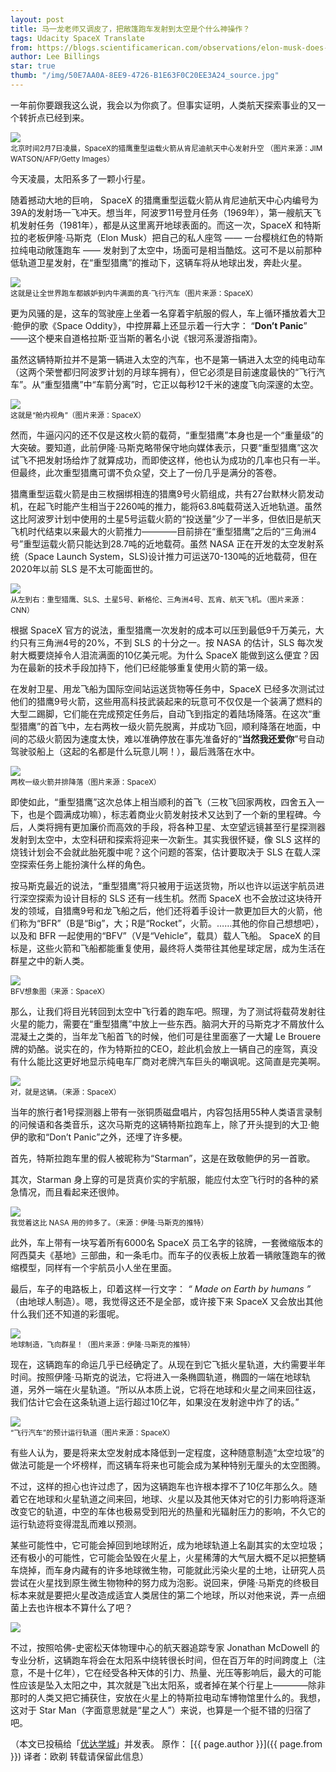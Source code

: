 ```yaml
---
layout: post
title: 马一龙老师又调皮了，把敞篷跑车发射到太空是个什么神操作？
tags: Udacity SpaceX Translate
from: https://blogs.scientificamerican.com/observations/elon-musk-does-it-again/
author: Lee Billings
star: true
thumb: "/img/50E7AA0A-8EE9-4726-B1E63F0C20EE3A24_source.jpg"
---
```

一年前你要跟我这么说，我会以为你疯了。但事实证明，人类航天探索事业的又一个转折点已经到来。

<img src="{{site.cdn}}/img/50E7AA0A-8EE9-4726-B1E63F0C20EE3A24_source.jpg" /><br><small>北京时间2月7日凌晨，SpaceX的猎鹰重型运载火箭从肯尼迪航天中心发射升空
（图片来源：JIM WATSON/AFP/Getty Images）</small>

今天凌晨，太阳系多了一颗小行星。

随着撼动大地的巨响， SpaceX 的猎鹰重型运载火箭从肯尼迪航天中心内编号为39A的发射场一飞冲天。想当年，阿波罗11号登月任务（1969年），第一艘航天飞机发射任务（1981年），都是从这里离开地球表面的。而这一次，SpaceX 和特斯拉的老板伊隆·马斯克（Elon Musk）把自己的私人座驾 —— 一台樱桃红色的特斯拉纯电动敞篷跑车 —— 发射到了太空中，场面可是相当酷炫。这可不是以前那种低轨道卫星发射，在“重型猎鹰”的推动下，这辆车将从地球出发，奔赴火星。

<img src="{{site.cdn}}/img/f282112349b142a4968bc26126be1587.jpeg" /><br><small>这就是让全世界跑车都嫉妒到内牛满面的真·飞行汽车（图片来源：SpaceX）</small>

更为风骚的是，这车的驾驶座上坐着一名穿着宇航服的假人，车上循环播放着大卫·鲍伊的歌《Space Oddity》，中控屏幕上还显示着一行大字： “**Don’t Panic**” ——这个梗来自道格拉斯·亚当斯的著名小说《银河系漫游指南》。

虽然这辆特斯拉并不是第一辆进入太空的汽车，也不是第一辆进入太空的纯电动车（这两个荣誉都归阿波罗计划的月球车拥有），但它必须是目前速度最快的“飞行汽车”。从“重型猎鹰”中“车箭分离”时，它正以每秒12千米的速度飞向深邃的太空。

<img src="{{site.cdn}}/img/1c2d4e127104498b91746d53a586f66b.jpeg"/><br><small>这就是“舱内视角”（图片来源：SpaceX）</small>

然而，牛逼闪闪的还不仅是这枚火箭的载荷，“重型猎鹰”本身也是一个“重量级”的大突破。要知道，此前伊隆·马斯克略带保守地向媒体表示，只要“重型猎鹰”这次试飞不把发射场给炸了就算成功，而即使这样，他也认为成功的几率也只有一半。但最终，此次重型猎鹰可谓不负众望，交上了一份几乎是满分的答卷。

猎鹰重型运载火箭是由三枚捆绑相连的猎鹰9号火箭组成，共有27台默林火箭发动机，在起飞时能产生相当于2260吨的推力，能将63.8吨载荷送入近地轨道。虽然这比阿波罗计划中使用的土星5号运载火箭的“投送量”少了一半多，但依旧是航天飞机时代结束以来最大的火箭推力————目前排在“重型猎鹰”之后的“三角洲4号”重型运载火箭只能达到28.7吨的近地载荷。虽然 NASA 正在开发的太空发射系统（Space Launch System，SLS)设计推力可运送70-130吨的近地载荷，但在2020年以前 SLS 是不太可能面世的。

<img src="{{site.cdn}}/img/22f658c17f814b1d849ac3b8ed0221a0.jpeg" /><br><small>从左到右：重型猎鹰、SLS、土星5号、新格伦、三角洲4号、瓦肯、航天飞机。（图片来源：CNN）</small>

根据 SpaceX 官方的说法，重型猎鹰一次发射的成本可以压到最低9千万美元，大约只有三角洲4号的20%，不到 SLS 的十分之一。按 NASA 的估计，SLS 每次发射大概要烧掉令人泪流满面的10亿美元呢。为什么 SpaceX 能做到这么便宜？因为在最新的技术手段加持下，他们已经能够重复使用火箭的第一级。

在发射卫星、用龙飞船为国际空间站运送货物等任务中，SpaceX 已经多次测试过他们的猎鹰9号火箭，这些用高科技武装起来的玩意可不仅仅是一个装满了燃料的大型二踢脚，它们能在完成预定任务后，自动飞到指定的着陆场降落。在这次“重型猎鹰”的首飞中，左右两枚一级火箭先脱离，并成功飞回，顺利降落在地面，中间的芯级火箭因为速度太快，难以准确停放在事先准备好的“**当然我还爱你**”号自动驾驶驳船上（这起的名都是什么玩意儿啊！），最后溅落在水中。

<img src="{{site.cdn}}/img/b81242d2391b49e2aeba45bc48bd9571.gif" /><br><small>两枚一级火箭并排降落（图片来源：SpaceX）</small>

即使如此，“重型猎鹰”这次总体上相当顺利的首飞（三枚飞回家两枚，四舍五入一下，也是个圆满成功嘛），标志着商业火箭发射技术又达到了一个新的里程碑。今后，人类将拥有更加廉价而高效的手段，将各种卫星、太空望远镜甚至行星探测器发射到太空中，太空科研和探索将迎来一次新生。其实我很怀疑，像 SLS 这样的烧钱计划会不会就此胎死腹中呢？这个问题的答案，估计要取决于 SLS 在载人深空探索任务上能扮演什么样的角色。

按马斯克最近的说法，“重型猎鹰”将只被用于运送货物，所以也许以运送宇航员进行深空探索为设计目标的 SLS 还有一线生机。然而 SpaceX 也不会放过这块待开发的领域，自猎鹰9号和龙飞船之后，他们还将着手设计一款更加巨大的火箭，他们称为“BFR”（B是“Big”，大；R是“Rocket”，火箭。……其他的你自己想想吧），以及和 BFR 一起使用的“BFV”（V是“Vehicle”，载具）载人飞船。 SpaceX 的目标是，这些火箭和飞船都能重复使用，最终将人类带往其他星球定居，成为生活在群星之中的新人类。

<img src="{{site.cdn}}/img/35835a789a0f43f4a24dd1c65299dafd.jpeg" /><br><small>BFV想象图（来源：SpaceX）</small>

那么，让我们将目光转回到太空中飞行着的跑车吧。照理，为了测试将载荷发射往火星的能力，需要在“重型猎鹰”中放上一些东西。脑洞大开的马斯克才不屑放什么混凝土之类的，当年龙飞船首飞的时候，他们可是往里面塞了一大罐 Le Brouere 牌的奶酪。说实在的，作为特斯拉的CEO，趁此机会放上一辆自己的座驾，真没有什么能比这更好地显示纯电车厂商对老牌汽车巨头的嘲讽呢。这简直是完美啊。

<img src="{{site.cdn}}/img/d7481fbc3edd4e999a26c40fa2607ed2.jpeg" /><br><small>对，就是这辆。（来源：SpaceX）</small>

当年的旅行者1号探测器上带有一张铜质磁盘唱片，内容包括用55种人类语言录制的问候语和各类音乐，这次马斯克的这辆特斯拉跑车上，除了开头提到的大卫·鲍伊的歌和“Don’t Panic”之外，还埋了许多梗。

首先，特斯拉跑车里的假人被昵称为“Starman”，这是在致敬鲍伊的另一首歌。

其次，Starman 身上穿的可是货真价实的宇航服，能应付太空飞行时的各种的紧急情况，而且看起来还很帅。

<img src="{{site.cdn}}/img/6e8f65199c594390a05a4023bf614378.jpeg" /><br><small>我觉着这比 NASA 用的帅多了。（来源：伊隆·马斯克的推特）</small>

此外，车上带有一块写着所有6000名 SpaceX 员工名字的铭牌，一套微缩版本的阿西莫夫《基地》三部曲，和一条毛巾。而车子的仪表板上放着一辆敞篷跑车的微缩模型，同样有一个宇航员小人坐在里面。

最后，车子的电路板上，印着这样一行文字： **“* Made on Earth by humans *”** （由地球人制造）。​​嗯，我觉得这还不是全部，或许接下来 SpaceX 又会放出其他什么我们还不知道的彩蛋呢。

<img src="{{site.cdn}}/img/67fb277ece03423393948ffc7aa792a3.jpeg" /><br><small>地球制造，飞向群星！（图片来源：伊隆·马斯克的推特）</small>

现在，这辆跑车的命运几乎已经确定了。从现在到它飞抵火星轨道，大约需要半年时间。按照伊隆·马斯克的说法，它将进入一条椭圆轨道，椭圆的一端在地球轨道，另外一端在火星轨道。“所以从本质上说，它将在地球和火星之间来回往返，我们估计它会在这条轨道上运行超过10亿年，如果没在发射途中炸了的话。”

<img src="{{site.cdn}}/img/5e9d61b8ac454a4190c48e8a7df8cb3e.jpeg" /><br><small>“飞行汽车”的预计运行轨道（图片来源：SpaceX）</small>

有些人认为，要是将来太空发射成本降低到一定程度，这种随意制造“太空垃圾”的做法可能是一个坏榜样，而这辆车将来也可能会成为某种特别无厘头的太空图腾。

不过，这样的担心也许过虑了，因为这辆跑车也许根本撑不了10亿年那么久。随着它在地球和火星轨道之间来回，地球、火星以及其他天体对它的引力影响将逐渐改变它的轨道，中空的车体也极易受到阳光的热量和光辐射压力的影响，不久它的运行轨迹将变得混乱而难以预测。

某些可能性中，它可能会掉回到地球附近，成为地球轨道上名副其实的太空垃圾；还有极小的可能性，它可能会坠毁在火星上，火星稀薄的大气层大概不足以把整辆车烧掉，而车身内藏有的许多地球微生物，可能就此污染火星的土地，让研究人员尝试在火星找到原生微生物物种的努力成为泡影。说回来，伊隆·马斯克的终极目标本来就是要把火星改造成适宜人类居住的第二个地球，所以对他来说，弄一点细菌上去也许根本不算什么了吧？

<img src="{{site.cdn}}/img/6c44216550434b28aeba6b5cf690b530.jpeg" />

不过，按照哈佛-史密松天体物理中心的航天器追踪专家 Jonathan McDowell 的专业分析，这辆跑车将会在太阳系中绕转很长时间，但在百万年的时间跨度上（注意，不是十亿年），它在经受各种天体的引力、热量、光压等影响后，最大的可能性应该是坠入太阳之中，其次就是飞出太阳系，或者掉在某个行星上————除非那时的人类又把它捕获住，安放在火星上的特斯拉电动车博物馆里什么的。我想，这对于 Star Man（字面意思就是“星之人”）来说，也算是一个挺不错的归宿了吧。

（本文已投稿给「[优达学城](https://cn.udacity.com)」并发表。 原作： [{{ page.author }}]({{ page.from }}) 译者：欧剃 转载请保留此信息）